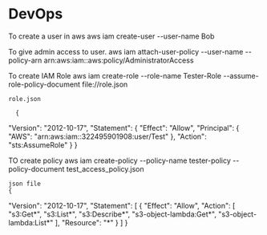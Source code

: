 # DevOps
To create a user in aws
    aws iam create-user --user-name Bob

To give admin access to user.
    aws iam attach-user-policy --user-name <username> --policy-arn arn:aws:iam::aws:policy/AdministratorAccess

To create IAM Role
    aws iam create-role --role-name Tester-Role --assume-role-policy-document file://role.json
    
    role.json
    
      {
  "Version": "2012-10-17",
  "Statement": 
    {
      "Effect": "Allow",
      "Principal": {
        "AWS": "arn:aws:iam::322495901908:user/Test" 
      },
      "Action": "sts:AssumeRole"
    }
}



TO create policy
    aws iam create-policy --policy-name tester-policy --policy-document test_access_policy.json


    json file
    {
  "Version": "2012-10-17",
  "Statement": [
    {
      "Effect": "Allow",
      "Action": [
        "s3:Get*",
        "s3:List*",
        "s3:Describe*",
        "s3-object-lambda:Get*",
        "s3-object-lambda:List*"
      ],
      "Resource": "*"
    }
  ]
}






